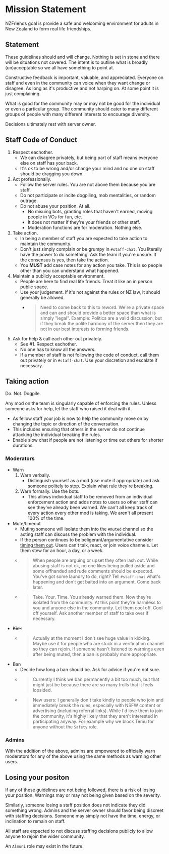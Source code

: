 # Mission Statement
NZFriends goal is provide a safe and welcoming environment for adults in New Zealand to form real life friendships.

## Statement
These guidelines should and will change. Nothing is set in stone and there will be situations not covered. The intent is to outline what is broadly (un)acceptable so we all have something to point at.

Constructive feedback is important, valuable, and appreciated. Everyone on staff and even in the community can voice when they want change or disagree. As long as it's productive and not harping on. At some point it is just complaining.

What is good for the community may or may not be good for the individual or even a particular group. The community should cater to many different groups of people with many different interests to encourage diversity.

Decisions ultimately rest with server owner.

## Staff Code of Conduct
1. Respect eachother.
   - We can disagree privately, but being part of staff means everyone else on staff has your back.
   - It's ok to be wrong and/or change your mind and no one on staff should be dragging you down.
1. Act professionally.
   - Follow the server rules. You are not above them because you are staff.
   - Do not participate or incite dogpiling, mob mentalities, or random outrage.
   - Do not abuse your position. At all.
     - No misuing bots, granting roles that haven't earned, moving people in VCs for fun, etc.
     - It does not matter if they're your friends or other staff.
     - Moderation functions are for moderation. Nothing else.
1. Take action.
    - In being a member of staff you are expected to take action to maintain the community.
    - Don't just simply complain or be grumpy in `#staff-chat`. You literally have the power to do something. Ask the team if you're unsure. If the consensus is yes, then take the action.
    - You **MUST** add case notes for any action you take. This is so people other than you can understand what happened.
1. Maintain a publicly acceptable environment.
   - People are here to find real life friends. Treat it like an in person public space.
   - Use your judgement. If it's not against the rules or NZ law, it should generally be allowed.
     - > Need to come back to this to reword. We're a private space and can and should provide a better space than what is simply "legal". Example: Politics are a valid discussion, but if they break the polite harmony of the server then they are not in our best interests to forming friends.
1. Ask for help & call each other out privately.
    - See #1. Respect eachother.
    - No one has to know all the answers.
    - If a member of staff is not following the code of conduct, call them out privately or in `#staff-chat`. Use your discretion and escalate if necessary.

## Taking action
Do. Not. Dogpile.

Any mod on the team is singularly capable of enforcing the rules. Unless someone asks for help, let the staff who raised it deal with it.

* As fellow staff your job is now to help the community move on by changing the topic or direction of the conversation.
* This includes ensuring that others in the server do not continue attacking the individual breaking the rules.
* Enable slow chat if people are not listening or time out others for shorter durations.

### Moderators
* Warn
    1. Warn verbally.
       * Distinguish yourself as a mod (use mute if appropriate) and ask someone politely to stop. Explain what rule they're breaking.
    2. Warn formally. Use the bots.
       * This allows individual staff to be removed from an individual enforcement action and adds notes to users so other staff can see they've already been warned. We can't all keep track of every action every other mod is taking. We aren't all present 100% of the time.
* Mute/timeout
    * Muting someone will isolate them into the `#muted` channel so the acting staff can discuss the problem with the individual.
    * If the person continues to be beligerant/argumentative consider [timing them out](https://support.discord.com/hc/en-us/articles/4413305239191-Time-Out-FAQ). Users can't talk, react, or join voice channels. Let them stew for an hour, a day, or a week.
    * > When people are arguing or upset they often lash out. While abusing staff is not ok, no one likes being pulled aside and some offhanded and rude comments should be expected. You've got some laundry to do, right? Tell `#staff-chat` what's happening and don't get baited into an argument. Come back later.
    * > Take. Your. Time. You already warned them. Now they're isolated from the community. At this point they're harmless to you and anyone else in the community. Let them cool off. Cool off yourself. Ask another member of staff to take over if necessary.
* ~~Kick~~
    * > Actually at the moment I don't see huge value in kicking. Maybe use it for people who are stuck in a verification channel so they can rejoin. If someone hasn't listened to warnings even after being muted, then a ban is probably more appropriate.
* Ban
    * Decide how long a ban should be. Ask for advice if you're not sure.
    * > Currently I think we ban permanently a bit too much, but that might just be because there are so many trolls that it feels lopsided.
    * > New users: I generally don't take kindly to people who join and immediately break the rules, especially with NSFW content or advertising (including referral links). While I'd love them to join the community, it's highly likely that they aren't interested in participating anyway. For example why we block Temu for anyone without the `Safety` role.

### Admins
With the addition of the above, admins are empowered to officially warn moderators for any of the above using the same methods as warning other users.

## Losing your positon
If any of these guidelines are not being followed, there is a risk of losing your position. Warnings may or may not being given based on the severity.

Similarly, someone losing a staff position does not indicate they did something wrong. Admins and the server owner should favor being discreet with staffing decisions. Someone may simply not have the time, energy, or inclination to remain on staff.

All staff are expected to not discuss staffing decisions publicly to allow anyone to rejoin the wider community.

An `Almuni` role may exist in the future.